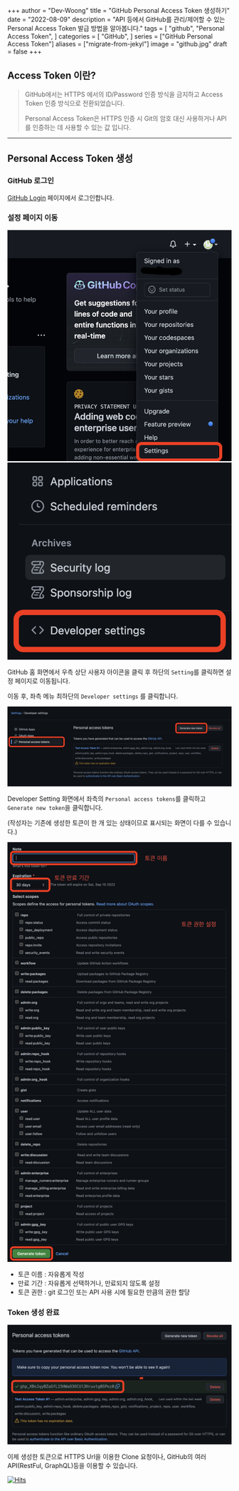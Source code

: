 +++
author = "Dev-Woong"
title = "GitHub Personal Access Token 생성하기"
date = "2022-08-09"
description = "API 등에서 GitHub를 관리/제어할 수 있는 Personal Access Token 발급 방법을 알아봅니다."
tags = [
    "github",
    "Personal Access Token",
]
categories = [
    "GitHub",
]
series = ["GitHub Personal Access Token"]
aliases = ["migrate-from-jekyl"]
image = "github.jpg"
draft = false
+++
## Access Token 이란?

>GitHub에서는 HTTPS 에서의 ID/Password 인증 방식을 금지하고 Access Token 인증 방식으로 전환되었습니다. 
>
>Personal Access Token은 HTTPS 인증 시 Git의 암호 대신 사용하거나 API를 인증하는 데 사용할 수 있는 값 입니다.

---

## Personal Access Token 생성

### GitHub 로그인
[GitHub Login](https://github.com/login) 페이지에서 로그인합니다.

### 설정 페이지 이동
![사용자 아이콘 > Settings](1.png)
![Developer Settings](2.png)

GitHub 홈 화면에서 우측 상단 사용자 아이콘을 클릭 후 하단의 `Setting`를 클릭하면 설정 페이지로 이동됩니다.

이동 후, 좌측 메뉴 최하단의 `Developer settings` 를 클릭합니다.

![Personal Access Token > Generate new token](3.png)

Developer Setting 화면에서 좌측의 `Personal access tokens`를 클릭하고 `Generate new token`을 클릭합니다.	

(작성자는 기존에 생성한 토큰이 한 개 있는 상태이므로 표시되는 화면이 다를 수 있습니다.)

![토큰 이름, 만료기간, 권한 설정 > Generate token](4.png)

* 토큰 이름 : 자유롭게 작성
* 만료 기간 : 자유롭게 선택하거나, 만료되지 않도록 설정
* 토큰 권한 : git 로그인 또는 API 사용 시에 필요한 만큼의 권한 할당

### Token 생성 완료
![Personal Access Token 발급 완료](5.png)
  
이제 생성한 토큰으로 HTTPS Url을 이용한 Clone 요청이나, GitHub의 여러 API(RestFul, GraphQL)등을 이용할 수 있습니다.

[![Hits](https://hits.seeyoufarm.com/api/count/incr/badge.svg?url=https%3A%2F%2Fdev-woong.io%2F2022.08.11-01&count_bg=%233D91C8&title_bg=%23555555&icon=&icon_color=%23E7E7E7&title=%EC%A1%B0%ED%9A%8C%EC%88%98&edge_flat=true)](https://hits.seeyoufarm.com)

